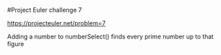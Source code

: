#Project Euler challenge 7

https://projecteuler.net/problem=7

Adding a number to numberSelect() finds every prime number up to that figure
